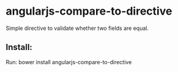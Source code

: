 # angularjs-compare-to-directive

Simple directive to validate whether two fields are equal. 

## Install:
Run: bower install angularjs-compare-to-directive
